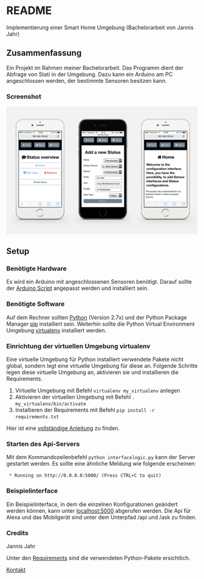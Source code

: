 # README #

Implementierung einer Smart Home Umgebung (Bachelorarbeit von Jannis Jahr)

## Zusammenfassung ##
Ein Projekt im Rahmen meiner Bachelorarbeit. Das Programm dient der Abfrage von Stati in der Umgebung. Dazu kann ein Arduino am PC angeschlossen werden, der bestimmte Sensoren besitzen kann.
### Screenshot ###
![Screenshot](./images/fig-iphone-mockup.png)
## Setup ##
### Benötigte Hardware ###
Es wird ein Arduino mit angeschlossenen Sensoren benötigt. Darauf sollte der [Arduino Script](./arduino_script/arduino_script.ino) angepasst werden und installiert sein.
### Benötigte Software ###

Auf dem Rechner sollten [Python](https://www.python.org/) (Version 2.7x) und der Python Package Manager [pip](https://pypi.python.org/pypi/pip) installiert sein. Weiterhin sollte die Python Virtual Environment Umgebung [virtualenv](http://python-guide-pt-br.readthedocs.io/en/latest/dev/virtualenvs/) installiert werden.

### Einrichtung der virtuellen Umgebung virtualenv ###

Eine virtuelle Umgebung für Python installiert verwendete Pakete nicht global, sondern legt eine virtuelle Umgebung für diese an. Folgende Schritte legen diese virtuelle Umgebung an, aktivieren sie und installieren die Requirements. 

1. Virtuelle Umgebung mit Befehl ```virtualenv my_virtualenv``` anlegen
2. Aktivieren der virtuellen Umgebung mit Befehl ```. my_virtualenv/bin/activate```
3. Installieren der Requirements mit Befehl ```pip install -r requirements.txt```

Hier ist eine [vollständige Anleitung](http://python-guide-pt-br.readthedocs.io/en/latest/dev/virtualenvs/) zu finden. 

### Starten des Api-Servers ###

Mit dem Kommandozeilenbefehl ```python interfacelogic.py``` kann der Server gestartet werden. Es sollte eine ähnliche Meldung wie folgende erscheinen:
```
 * Running on http://0.0.0.0:5000/ (Press CTRL+C to quit)
```
### Beispielinterface ###

Ein Beispielinterface, in dem die einzelnen Konfigurationen geändert werden können, kann unter [localhost:5000](http://localhost:5000) abgerufen werden. Die Api für Alexa und das Mobilgerät sind unter dem Unterpfad /api und /ask zu finden.


### Credits ###

Jannis Jahr

Unter den [Requirements](./application/requirements.txt) sind die verwendeten Python-Pakete ersichtlich.

[Kontakt](mailto:jannis.jahr@hotmail.de)
